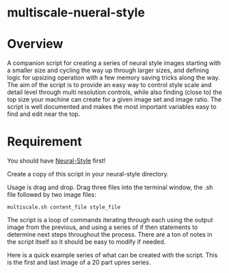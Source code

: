 # multiscale-nueral-style
# Overview
A companion script for creating a series of neural style images starting with a smaller size and cycling the way up through larger sizes, and defining logic for upsizing operation with a few memory saving tricks along the way. The aim of the script is to provide an easy way to control style scale and detail level through multi resolution controls, while also finding (close to) the top size your machine can create for a given image set and image ratio. The script is well documented and makes the most important variables easy to find and edit near the top.

# Requirement
You should have [Neural-Style](https://github.com/jcjohnson/neural-style/) first!


Create a copy of this script in your neural-style directory. 

Usage is drag and drop. Drag three files into the terminal window, the .sh file followed by two image files:

`multiscale.sh content_file style_file`


The script is a loop of commands iterating through each using the output image from the previous, and using a series of if then statements to determine next steps throughout the process. There are a ton of notes in the script itself so it should be easy to modify if needed.

Here is a quick example series of what can be created with the script. This is the first and last image of a 20 part upres series. 

<img src="http://i.imgur.com/dIlrNW7.jpg" alt=""/>
<img src="http://i.imgur.com/0TCApCR.jpg" alt=""/>
